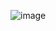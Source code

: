 ![image](https://user-images.githubusercontent.com/66316315/141991367-e261dd95-2bfd-49b4-a028-41468c5bead4.png)
